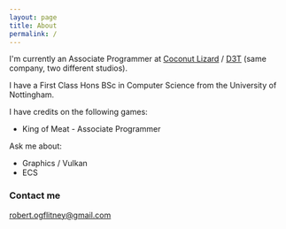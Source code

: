 ```yaml
---
layout: page
title: About
permalink: /
---
```


I'm currently an Associate Programmer at [Coconut Lizard](https://www.coconutlizard.co.uk/) / [D3T](https://d3tltd.com/) (same company, two different studios).

I have a First Class Hons BSc in Computer Science from the University of Nottingham.

I have credits on the following games:
- King of Meat - Associate Programmer

Ask me about:
- Graphics / Vulkan
- ECS

### Contact me

[robert.ogflitney@gmail.com](mailto:robert.ogflitney@gmail.com)
